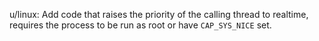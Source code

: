 u/linux: Add code that raises the priority of the calling thread to realtime,
requires the process to be run as root or have `CAP_SYS_NICE` set.
